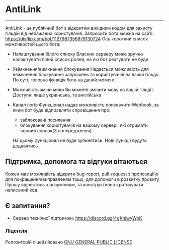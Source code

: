 # AntiLink
---
AntiLink - це публічний бот з відкритим вихідним кодом для захисту гільдій від небажаних користувачів. Запросити бота можна на сайті: https://disflip.com/bot/1127967356879130724 
Ось короткий список можливостей цього бота:
- Налаштування білого списку
  Власник серверу може зручно налаштувати білий список ролей, на які бот реагувати не буде
- Увімкнення/вимкнення блокування
  Надається можливість для ввімкнення блокування запрошень та користувачів на вашій гільдії. По суті, головна функція бота на даний момент.
- Можливість зміни мови
  Ви можете змінити мову на вашій гільдії. Доступні лише українська, та англійська
- Канал логів
  Функціонал надає можливість призначити Webhook, за яким бот буде відправляти спровіщення про:
  - заблоковані посилання
  - блокування користувачів на вашому сервері, які отримати чорний список(3 попередження)

  На цьому функціонал не буде зупинятись. Нові функції будуть додаватись

## Підтримка, допомога та відгуки вітаються
Кожен має можливість відкрити bug-report, pull-request з пропозиціїю для покращення/виправленям тощо, для допомоги в розвитку проєкту
Прошу віднестись з розумінням, та конструктивно критикувати написаний код.

## Є запитання?
- Сервер технічної підтримки: https://discord.gg/4gKnjwyWpK
 
### Ліцензія
Репозиторій ліцейзійовано [GNU GENERAL PUBLIC LICENSE](https://github.com/FelladoR/AntiLink?tab=GPL-2.0-1-ov-file)